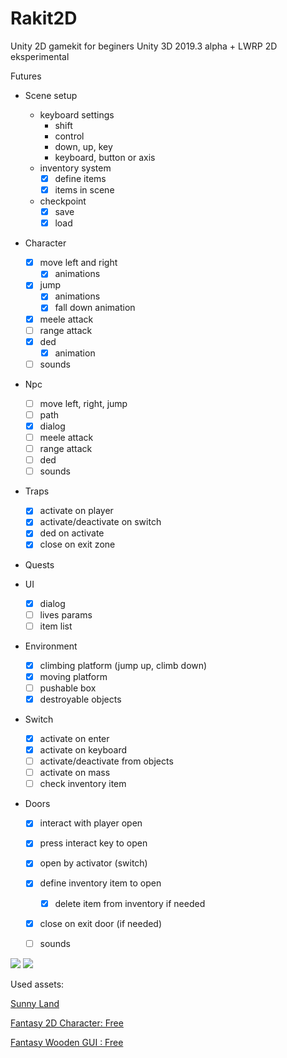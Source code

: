 # Rakit2D
Unity 2D gamekit for beginers
Unity 3D 2019.3 alpha + LWRP 2D eksperimental

Futures

* Scene setup
  - keyboard settings
    - shift
    - control
    - down, up, key
    - keyboard, button or axis
  - inventory system
    - [x] define items
    - [x] items in scene
  - checkpoint
    - [x] save
    - [x] load
  
* Character
  - [x] move left and right
    - [x] animations
  - [x] jump
    - [x] animations
    - [x] fall down animation
  - [x] meele attack
  - [ ] range attack
  - [x] ded
    - [x] animation
  - [ ] sounds

* Npc
  - [ ] move left, right, jump 
  - [ ] path
  - [x] dialog
  - [ ] meele attack
  - [ ] range attack
  - [ ] ded
  - [ ] sounds
  
* Traps
  - [x] activate on player
  - [x] activate/deactivate on switch
  - [x] ded on activate
  - [x] close on exit zone

* Quests

* UI
  - [x] dialog
  - [ ] lives params
  - [ ] item list

* Environment
  - [x] climbing platform (jump up, climb down)
  - [x] moving platform
  - [ ] pushable box
  - [x] destroyable objects
  
* Switch
  - [x] activate on enter
  - [x] activate on keyboard
  - [ ] activate/deactivate from objects
  - [ ] activate on mass
  - [ ] check inventory item  
  
* Doors
  - [x] interact with player open
  - [x] press interact key to open
  - [x] open by activator (switch)
  - [x] define inventory item to open
    - [x] delete item from inventory if needed
  - [x] close on exit door (if needed)
  - [ ] sounds


[![](http://img.youtube.com/vi/AQA1-tUi8NU/0.jpg)](http://www.youtube.com/watch?v=AQA1-tUi8NU "2D Ra Gamekit")
[![](http://img.youtube.com/vi/tLiYf1E80tI/0.jpg)](http://www.youtube.com/watch?v=tLiYf1E80tI "Dialog making")

Used assets:

[Sunny Land](https://assetstore.unity.com/packages/2d/characters/sunny-land-103349)

[Fantasy 2D Character: Free](https://assetstore.unity.com/packages/2d/characters/fantasy-2d-character-free-110506)

[Fantasy Wooden GUI : Free](https://assetstore.unity.com/packages/2d/gui/fantasy-wooden-gui-free-103811)
